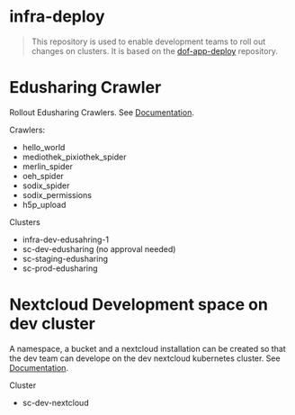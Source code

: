 # infra-deploy
> This repository is used to enable development teams to roll out changes on clusters. It is based on the [dof-app-deploy](https://github.com/hpi-schul-cloud/dof_app_deploy) repository.

# Edusharing Crawler
Rollout Edusharing Crawlers. See [Documentation](https://docs.dbildungscloud.de/display/PROD/Edusharing+Crawler+Delpoyment).

Crawlers:
- hello_world
- mediothek_pixiothek_spider
- merlin_spider
- oeh_spider
- sodix_spider
- sodix_permissions
- h5p_upload

Clusters
- infra-dev-edusahring-1
- sc-dev-edusharing (no approval needed)
- sc-staging-edusharing
- sc-prod-edusharing


# Nextcloud Development space on dev cluster
A namespace, a bucket and a nextcloud installation can be created so that the dev team can develope on the dev nextcloud kubernetes cluster. See [Documentation](https://docs.dbildungscloud.de/display/PROD/Dev+Nextcloud+Deployment).

Cluster
- sc-dev-nextcloud
